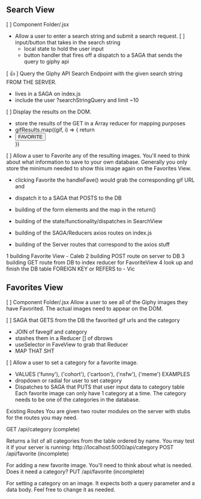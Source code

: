 ## Search View
[ ] Component Folder/.jsx

- Allow a user to enter a search string and submit a search request.
[ ] input/button that takes in the search string
  - local state to hold the user input
  - button handler that fires off a dispatch to a SAGA that sends the query to giphy api

[ 👍 ] Query the Giphy API Search Endpoint with the given search string FROM THE SERVER.
  - lives in a SAGA on index.js
  - include the user ?searchStringQuery and limit ~10
  
[ ] Display the results on the DOM.
  - store the results of the GET in a Array reducer for mapping purposes
  - gifResults.map((gif, i) => {
    return <li key={i}><img gif.url><button onClick={handleFave}>FAVORITE</button></li>
  })

[ ] Allow a user to Favorite any of the resulting images. You'll need to think about what information to save to your own database. Generally you only store the minimum needed to show this image again on the Favorites View.
  - clicking Favorite the handleFave() would grab the corresponding gif URL and
  - dispatch it to a SAGA that POSTS to the DB

- building of the form elements and the map in the return()
- building of the state/functionality/dispatches in SearchView
- building of the SAGA/Reducers axios routes on index.js
- building of the Server routes that correspond to the axios stuff

1 building Favorite View - Caleb
2 building POST route on server to DB
3 building GET route from DB to index reducer for FavoriteView
4 look up and finish the DB table FOREIGN KEY or REFERS to - Vic

## Favorites View
[ ] Component Folder/.jsx
Allow a user to see all of the Giphy images they have Favorited. The actual images need to appear on the DOM.

[ ] SAGA that GETS from the DB the favorited gif urls and the category
  - JOIN of favegif and category
 - stashes them in a Reducer [] of dbrows
 - useSelector in FaveView to grab that Reducer
 - MAP THAT SHT

[ ] Allow a user to set a category for a favorite image.
  - VALUES ('funny'), ('cohort'), ('cartoon'), ('nsfw'), ('meme') EXAMPLES
  - dropdown or radial for user to set category 
  - Dispatches to SAGA that PUTS that user input data to category table
Each favorite image can only have 1 category at a time.
The category needs to be one of the categories in the database.


Existing Routes
You are given two router modules on the server with stubs for the routes you may need.

GET /api/category (complete)

Returns a list of all categories from the table ordered by name. You may test it if your server is running: http://localhost:5000/api/category
POST /api/favorite (incomplete)

For adding a new favorite image. You'll need to think about what is needed. Does it need a category?
PUT /api/favorite (incomplete)

For setting a category on an image. It expects both a query parameter and a data body. Feel free to change it as needed.

